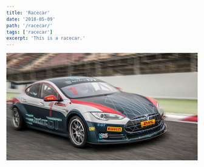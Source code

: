 ```yaml
---
title: 'Racecar'
date: '2018-05-09'
path: '/racecar/'
tags: ['racecar']
excerpt: 'This is a racecar.'
---
```


![alt text](./racecar.jpg)
